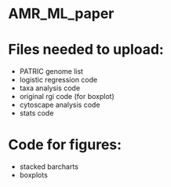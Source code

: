 # AMR_ML_paper

# Files needed to upload:
  - PATRIC genome list
  - logistic regression code
  - taxa analysis code
  - original rgi code (for boxplot)
  - cytoscape analysis code
  - stats code
  
 # Code for figures:
  - stacked barcharts
  - boxplots
